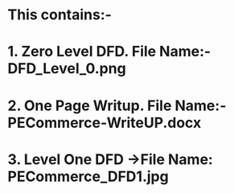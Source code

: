 # This contains:-
# 1. Zero Level DFD. File Name:- DFD_Level_0.png
# 2. One Page Writup. File Name:- PECommerce-WriteUP.docx
# 3. Level One DFD ->File Name: PECommerce_DFD1.jpg
